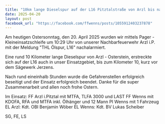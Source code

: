 ```yaml
---
title: "10km lange Dieselspur auf der L16 Pitztalstraße von Arzl bis nach Wenns"
date: 2025-04-20
layout: post
facebook_url: "https://facebook.com/ffwenns/posts/1055912403237878"
---
```


Am heutigen Ostersonntag, den 20. April 2025 wurden wir mittels Pager - Kleineinsatzschleife um 10:29 Uhr von unserer Nachbarfeuerwehr Arzl i.P. mit der Meldung "THL Ölspur, L16" nachalarmiert.

Eine rund 10 Kilometer lange Dieselspur von Arzl - Osterstein, erstreckte sich auf der L16 auch in unser Einsatzgebiet, bis zum Kilometer 10, kurz vor dem Sägewerk Jerzens. 

Nach rund eineinhalb Stunden wurde die Gefahrenstellen erfolgreich beseitigt und der Einsatz erfolgreich beendet. Danke für die super Zusammenarbeit und allen noch frohe Ostern. 

Im Einsatz:
 FF Arzl i.Pitztal mit MTFA, TLFA 3000 und LAST 
 FF Wenns mit KDOFA, RFA und MTFA inkl. Ölhänger und 12 Mann
 PI Wenns mit 1 Fahrzeug
 EL Arzl: Kdt. OBI Benjamin Wöber
 EL Wenns: Kdt. BV Lukas Scheiber 

 SG, FE, LS